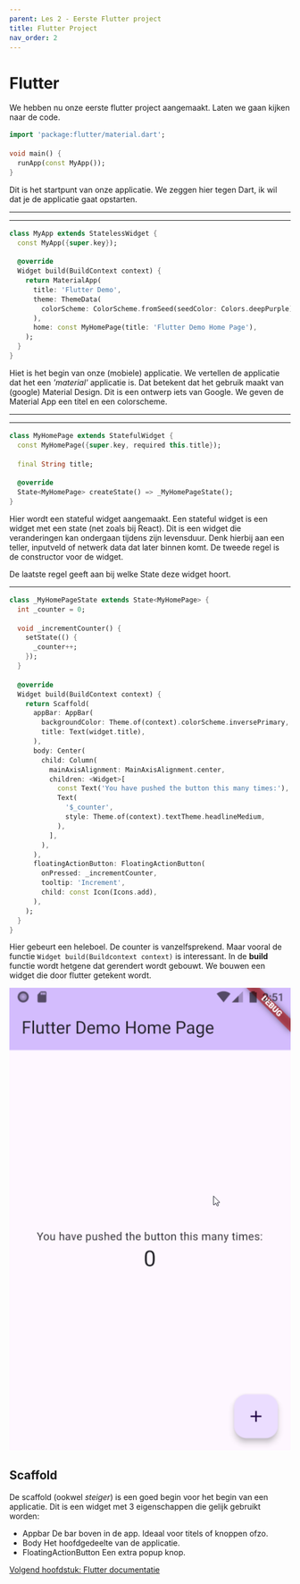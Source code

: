 ```yaml
---
parent: Les 2 - Eerste Flutter project
title: Flutter Project
nav_order: 2
---
```


# Flutter

We hebben nu onze eerste flutter project aangemaakt. Laten we gaan kijken naar de code. 


```dart
import 'package:flutter/material.dart';

void main() {
  runApp(const MyApp());
}
```

Dit is het startpunt van onze applicatie. We zeggen hier tegen Dart, ik wil dat je de applicatie gaat opstarten. 


---
---

```dart
class MyApp extends StatelessWidget {
  const MyApp({super.key});

  @override
  Widget build(BuildContext context) {
    return MaterialApp(
      title: 'Flutter Demo',
      theme: ThemeData(
        colorScheme: ColorScheme.fromSeed(seedColor: Colors.deepPurple),
      ),
      home: const MyHomePage(title: 'Flutter Demo Home Page'),
    );
  }
}
```
Hiet is het begin van onze (mobiele) applicatie. 
We vertellen de applicatie dat het een *'material'* applicatie is. Dat betekent dat het gebruik maakt van (google) Material Design. Dit is een ontwerp iets van Google. 
We geven de Material App een titel en een colorscheme. 

---
---


```dart
class MyHomePage extends StatefulWidget {
  const MyHomePage({super.key, required this.title});

  final String title;

  @override
  State<MyHomePage> createState() => _MyHomePageState();
}
```
Hier wordt een stateful widget aangemaakt. Een stateful widget is een widget met een state (net zoals bij React). Dit is een widget die veranderingen kan ondergaan tijdens zijn levensduur. Denk hierbij aan een teller, inputveld of netwerk data dat later binnen komt.
De tweede regel is de constructor voor de widget. 

De laatste regel geeft aan bij welke State deze widget hoort.

---

```dart
class _MyHomePageState extends State<MyHomePage> {
  int _counter = 0;

  void _incrementCounter() {
    setState(() {
      _counter++;
    });
  }

  @override
  Widget build(BuildContext context) {
    return Scaffold(
      appBar: AppBar(
        backgroundColor: Theme.of(context).colorScheme.inversePrimary,
        title: Text(widget.title),
      ),
      body: Center(
        child: Column(
          mainAxisAlignment: MainAxisAlignment.center,
          children: <Widget>[
            const Text('You have pushed the button this many times:'),
            Text(
              '$_counter',
              style: Theme.of(context).textTheme.headlineMedium,
            ),
          ],
        ),
      ),
      floatingActionButton: FloatingActionButton(
        onPressed: _incrementCounter,
        tooltip: 'Increment',
        child: const Icon(Icons.add),
      ),
    );
  }
}

```

Hier gebeurt een heleboel. De counter is vanzelfsprekend. Maar vooral de functie `Widget build(Buildcontext context)` is interessant. In de **build** functie wordt hetgene dat gerendert wordt gebouwt. We bouwen een widget die door flutter getekent wordt.

![](./../images/fluter_app.png)

## Scaffold
De scaffold (ookwel *steiger*) is een goed begin voor het begin van een applicatie. Dit is een widget met 3 eigenschappen die gelijk gebruikt worden:
* Appbar
  De bar boven in de app. Ideaal voor titels of knoppen ofzo. 
* Body
  Het hoofdgedeelte van de applicatie.
* FloatingActionButton
  Een extra popup knop.

[Volgend hoofdstuk: Flutter documentatie](3documentatie)
